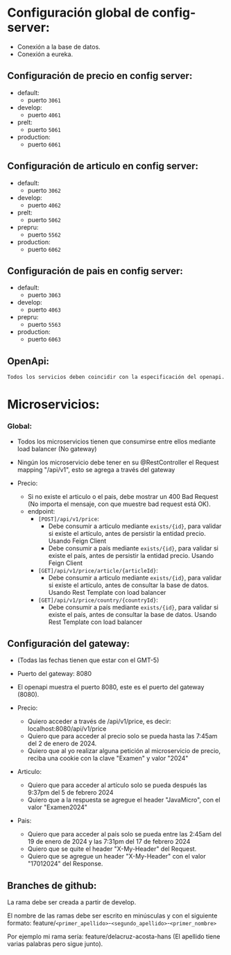 # Configuración global de config-server:

- Conexión a la base de datos.
- Conexión a eureka.

## Configuración de precio en config server:

- default:  
  - puerto `3061`
- develop:  
  - puerto `4061`
- prelt:  
  - puerto `5061`
- production:  
  - puerto `6061`

## Configuración de articulo en config server:

- default:
  - puerto `3062`
- develop:
  - puerto `4062`
- prelt:
  - puerto `5062`
- prepru:
  - puerto `5562`
- production:
  - puerto `6062`

## Configuración de pais en config server:
- default:
  - puerto `3063`
- develop:
  - puerto `4063`
- prepru:
  - puerto `5563`
- production:
  - puerto `6063`

## OpenApi:
`Todos los servicios deben coincidir con la especificación del openapi.`

# Microservicios:
### Global:		
  - Todos los microservicios tienen que consumirse entre ellos mediante load balancer (No gateway)
  - Ningún los microservicio debe tener en su @RestController el Request mapping "/api/v1", esto se agrega a través del gateway

  - Precio:
      - Si no existe el articulo o el pais, debe mostrar un 400 Bad Request (No importa el mensaje, con que muestre bad request está OK).
      - endpoint: 
          - `[POST]/api/v1/price`:
              - Debe consumir a articulo mediante `exists/{id}`, para validar si existe el artículo, antes de persistir la entidad precio. Usando Feign Client
              - Debe consumir a país mediante `exists/{id}`, para validar si existe el país, antes de persistir la entidad precio. Usando Feign Client
          - `[GET]/api/v1/price/article/{articleId}`:
              - Debe consumir a articulo mediante `exists/{id}`, para validar si existe el artículo, antes de consultar la base de datos. Usando Rest Template con load balancer
          - `[GET]/api/v1/price/country/{countryId}`:
               - Debe consumir a país mediante `exists/{id}`, para validar si existe el país, antes de consultar la base de datos. Usando Rest Template con load balancer

## Configuración del gateway:
 - (Todas las fechas tienen que estar con el GMT-5)
 - Puerto del gateway: 8080
 - El openapi muestra el puerto 8080, este es el puerto del gateway (8080).

 - Precio:
   - Quiero acceder a través de /api/v1/price, es decir: localhost:8080/api/v1/price
   - Quiero que para acceder al precio solo se pueda hasta las 7:45am del 2 de enero de 2024.
   - Quiero que al yo realizar alguna petición al microservicio de precio, reciba una cookie con la clave "Examen" y valor "2024"
 - Articulo:
   - Quiero que para acceder al artículo solo se pueda después las 9:37pm del 5 de febrero 2024
   - Quiero que a la respuesta se agregue el header "JavaMicro", con el valor "Examen2024"
 - Pais:
   - Quiero que para acceder al país solo se pueda entre las 2:45am del 19 de enero de 2024 y las 7:31pm del 17 de febrero 2024
   - Quiero que se quite el header "X-My-Header" del Request.
   - Quiero que se agregue un header "X-My-Header" con el valor "17012024" del Response.

## Branches de github:

La rama debe ser creada a partir de develop.

El nombre de las ramas debe ser escrito en minúsculas y con el siguiente formato:
    feature/`<primer_apellido>`-`<segundo_apellido>`-`<primer_nombre>`

Por ejemplo mi rama sería:
    feature/delacruz-acosta-hans (El apellido tiene varias palabras pero sigue junto).

